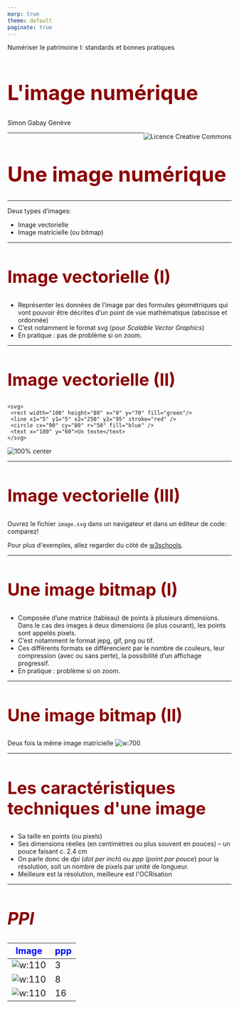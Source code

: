 ```yaml
---
marp: true
theme: default
paginate: true
---
```


<style>
img[alt~="center"] {
  display: block;
  margin: 0 auto;
}
h1 {
  font-size: 46px;
  color: darkred;
}
h2 {
  font-size: 38px;
  color: darkred;
}
</style>

Numériser le patrimoine I: standards et bonnes pratiques

# L'image numérique

Simon Gabay
Genève

<a rel="license" href="http://creativecommons.org/licenses/by/4.0/"><img alt="Licence Creative Commons" style="border-width:0;float:right;\" src="https://i.creativecommons.org/l/by/4.0/88x31.png" /></a>

---

# Une image numérique

---

Deux types d’images:
* Image vectorielle
* Image matricielle (ou bitmap)
---

## Image vectorielle (I)
* Représenter les données de l’image par des formules géométriques qui vont pouvoir être décrites d’un point de vue mathématique (abscisse et ordonnée)
* C’est notamment le format svg (pour _Scalable Vector Graphics_)
* En pratique : pas de problème si on zoom.
---

## Image vectorielle (II)
```{xml}
<svg>
 <rect width="100" height="80" x="0" y="70" fill="green"/>
 <line x1="5" y1="5" x2="250" y2="95" stroke="red" />
 <circle cx="90" cy="80" r="50" fill="blue" />
 <text x="180" y="60">Un texte</text>
</svg>
```
![100% center](images/svg.png)

---
## Image vectorielle (III)

Ouvrez le fichier ```image.svg``` dans un navigateur et dans un éditeur de code: comparez!

Pour plus d'exemples, allez regarder du côté de [w3schools](https://www.w3schools.com/graphics/svg_examples.asp).

---

## Une image bitmap (I)
* Composée d’une matrice (tableau) de points à plusieurs dimensions. Dans le cas des images à deux dimensions (le plus courant), les points sont appelés pixels.
* C’est notamment le format jepg, gif, png ou tif.
* Ces différents formats se différencient par le nombre de couleurs, leur compression (avec ou sans perte), la possibilité d’un affichage progressif.
* En pratique : problème si on zoom.

---

## Une image bitmap (II)
Deux fois la même image matricielle
![w:700](images/t_pixels_006.jpeg)

---

## Les caractéristiques techniques d'une image
* Sa taille en points (ou pixels)
* Ses dimensions réelles (en centimètres ou plus souvent en pouces) – un pouce faisant c. 2.4 cm
* On parle donc de _dpi_ (_dot per inch_) ou _ppp_ (_point par pouce_) pour la résolution, soit un nombre de pixels par unité de longueur.
* Meilleure est la résolution, meilleure est l'OCRisation


---
## _PPI_

| Image				         		 | ppp	|
|--------------------------|------|
|![w:110](images/ppp_3.png)	 | 	3	  |
|![w:110](images/ppp_8.png)	 |	8  	|
|![w:110](images/ppp_16.png) |	16	|

---
## _PPI_ en pratique: la lettre A

| Image						          	| ppp	|
|-----------------------------|-----|
|![w:110](images/ppp_3_a.png)		| 	3 |
|![w:110](images/ppp_8_a.png)		|	 8 	|
|![w:110](images/ppp_16_a.png)	|	 16	|

---
## Poids de l'image

Résolution d’une page A4: (dpi*(21/2.54)) * (dpi*(29.7/2.54))


|dpi   | pixels      | total     |
|------|-------------|-----------|
|100   |  826 x 1169 |   965 594 |
|200   | 1650 x 2340 | 3 861 000 |
|300   | 3500 x 2480 | 8 680 000 |

<p style="color:red">Il est louable de vouloir avoir de bonnes images pour l'OCR, mais attention au poids de l'image finale!</p>

---

## Le _B-test_

L'enjeu est de réussir ce que nous appellerons le _B-test_

![w:200](images/t_pixels_009.jpeg) ![w:200](images/t_pixels_010.jpeg) ![w:175](images/t_pixels_011.jpeg)


---
## Résolution vs efficacité

Il n’est pas nécessaire d’avoir un grand nombre de pixels (au contraire) pour bien faire fonctionner un OCR.

La schématisation de l'image obtenue par sa pixelisation est une force: trop d'information tue l'information.

![w:180](images/t_pixels_001.jpeg) ![w:180](images/t_pixels_002.jpeg) ![w:180](images/t_pixels_003.jpeg) ![w:400](images/t_pixels_007.jpeg)

---

## La bonne résolution

300 dpi serait le meilleur rapport poids/qualité
![w:700](images/t_pixels_008.jpeg)


---

# Récupération d'images automatisée

---

## Chaîne de traitement

Projet Gallic(orpor)a: A. Pinche, J.-B. Camps, S. Gabay, B. Sagot, R. Bawden, P. Ortiz Suárez

![w:1100](images/pipeline.png)


---

## IIIF

IIIF est un ensemble de spécifications techniques dont l'objectif est de définir un cadre d'interopérabilité pour la diffusion et l'échange d'images haute résolution sur le web.

_The IIIF Image API specifies a web service that returns an image in response to a standard HTTP or HTTPS request. The URI can specify the region, size, rotation, quality characteristics and format of the requested image._ (cf. [IIIF documentation](https://iiif.io/api/image/2.1/))

![w:500](images/iiif.png)

https://iiif.io

---

## IIIF: métadonnées

<style scoped>
table {
    height: 100%;
    width: 100%;
    font-size: 20px;
}
th {
    color: blue;
}
</style>

L'URI d'un manifeste est la suivante:

| {scheme}:// | {server}       | /{prefix} | /{identifier}            |
|-------------|----------------|-----------|--------------------------|
| https://    | gallica.bnf.fr | /iiif     | /ark:/12148/bpt6k313644d |

https://gallica.bnf.fr/iiif/ark:/12148/bpt6k313644d/manifest.json

Ici l'identifiant est un ark (cf. explications [ici](https://fr.wikipedia.org/wiki/Archival_Resource_Key)).

Pour récupérer les métadonnées d'une image: 

| {scheme}:// | {server}       | /{prefix} | /{identifier}               |
|-------------|----------------|-----------|-----------------------------|
| https://    | gallica.bnf.fr | /iiif     | /ark:/12148/bpt6k313644d/f1 |

https://gallica.bnf.fr/iiif/ark:/12148/bpt6k313644d/f1/info.json

---

## IIIF: données

<style scoped>
table {
    height: 100%;
    width: 100%;
    font-size: 20px;
}
th {
    color: blue;
}
</style>

| /{region}        | /{size} | /{rotation} | /{quality}  | /{format} |
|------------------|---------|-------------|-------------|-----------|
| /50,50,1500,1500 | /full   | /0          | /bitonal    | .jpg      |

https://gallica.bnf.fr/iiif/ark:/12148/bpt6k313644d/f15/50,50,1500,1500/full/0/bitonal.jpg

pour extraire une image:

- commençant à 50 sur l'axe horizontal, 50 sur l'axe vertical, de 1500 pixels de largeur et 1500 pixels de hauteur
- en pleine résolution
- sans rotation
- en noir et blanc au format `.jpg`

---

<style scoped>
table {
    height: 100%;
    width: 100%;
    font-size: 20px;
}
th {
    color: blue;
}
</style>

pour extraire une image commençant à 0 sur l'axe horizontal, 1900 sur l'axe vertical, de 2400 pixels en largeur et 1200 pixels en hauteur, à laquelle on applique ensuite une rotation de 90°.

| /{region}         | /{size} | /{rotation} | /{quality}  | /{format} |
|-------------------|---------|-------------|-------------|-----------|
| /0,1900,2400,1200 | /full   | /90         | /native     | .tif      |

https://gallica.bnf.fr/iiif/ark:/12148/bpt6k313644d/f15/0,1900,2400,1200/full/90/native.tif

pour redimensionner l'image originale en une nouvelle image de 750 pixels en largeur, à laquelle on applique ensuite une rotation de 135°.

| /{size} | /{region} | /{rotation} | /{quality}  | /{format} |
|---------|-----------|-------------|-------------|-----------|
| /full   | 750,      | /135        | /gray       | .pdf      |

https://gallica.bnf.fr/iiif/ark:/12148/bpt6k313644d/f15/full/750,/135/bitonal.pdf

---

Exercice:
1. utiliser IIIF: ark:/12148/bpt6k1280589b/
2. Installez l'add-on IIIF si vous avez Firefox: https://addons.mozilla.org/fr/firefox/addon/iiif-download/
3. Créez un projet sur eScriptorium et importer le fichier via IIIF

---

## Charger les documents

Dans le dossier `exercices` se trouvent dix lots contenant chacun une mazarinade au format pdf et un lien vers son *manifest* IIIF. 

- Commencer par vous répartir les documents (un par personne) ;
- Essayer dans un premier temps de charger le document via IIIF (le `manifest` se trouve dans le `README.md`) ;
- Si ça ne fonctionne pas, charger le document au format pdf.
